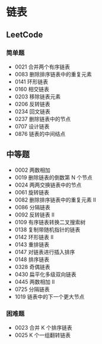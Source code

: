 # 链表





## LeetCode

### 简单题

- 0021 合并两个有序链表
- 0083 删除排序链表中的重复元素
- 0141 环形链表
- 0160 相交链表
- 0203 移除链表元素
- 0206 反转链表
- 0234 回文链表
- 0237 删除链表中的节点
- 0707 设计链表
- 0876 链表的中间结点



## 中等题

- 0002 两数相加
- 0019 删除链表的倒数第 N 个节点
- 0024 两两交换链表中的节点
- 0061 旋转链表
- 0082 删除排序链表中的重复元素 II
- 0086 分隔链表
- 0092 反转链表 II
- 0109 有序链表转换二叉搜索树
- 0138 复制带随机指针的链表
- 0142 环形链表 II
- 0143 重排链表
- 0147 对链表进行插入排序
- 0148 排序链表
- 0328 奇偶链表
- 0430 扁平化多级双向链表
- 0445 两数相加 II
- 0725 分隔链表
- 1019 链表中的下一个更大节点



### 困难题

- 0023 合并 K 个排序链表
- 0025 K 个一组翻转链表